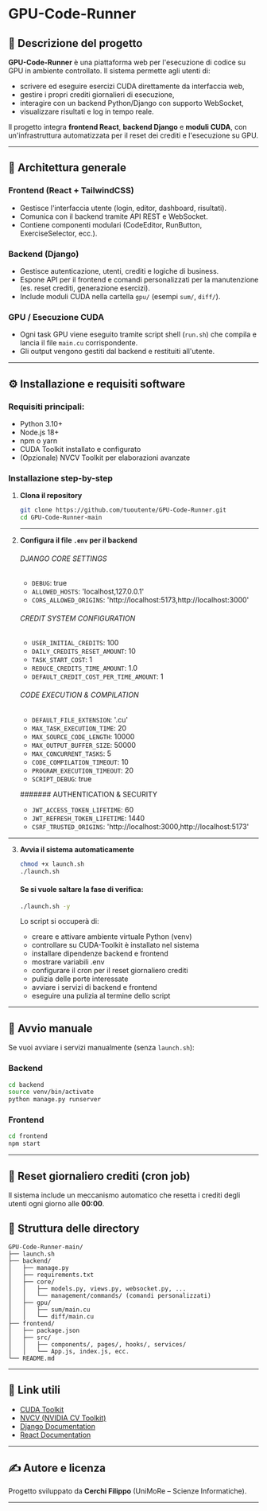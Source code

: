 # GPU-Code-Runner

## 📘 Descrizione del progetto

**GPU-Code-Runner** è una piattaforma web per l'esecuzione di codice su GPU in ambiente controllato. Il sistema permette agli utenti di:

* scrivere ed eseguire esercizi CUDA direttamente da interfaccia web,
* gestire i propri crediti giornalieri di esecuzione,
* interagire con un backend Python/Django con supporto WebSocket,
* visualizzare risultati e log in tempo reale.

Il progetto integra **frontend React**, **backend Django** e **moduli CUDA**, con un'infrastruttura automatizzata per il reset dei crediti e l'esecuzione su GPU.

---

## 🧱 Architettura generale

### **Frontend (React + TailwindCSS)**

* Gestisce l'interfaccia utente (login, editor, dashboard, risultati).
* Comunica con il backend tramite API REST e WebSocket.
* Contiene componenti modulari (CodeEditor, RunButton, ExerciseSelector, ecc.).

### **Backend (Django)**

* Gestisce autenticazione, utenti, crediti e logiche di business.
* Espone API per il frontend e comandi personalizzati per la manutenzione (es. reset crediti, generazione esercizi).
* Include moduli CUDA nella cartella `gpu/` (esempi `sum/`, `diff/`).

### **GPU / Esecuzione CUDA**

* Ogni task GPU viene eseguito tramite script shell (`run.sh`) che compila e lancia il file `main.cu` corrispondente.
* Gli output vengono gestiti dal backend e restituiti all'utente.

---

## ⚙️ Installazione e requisiti software

### **Requisiti principali:**

* Python 3.10+
* Node.js 18+
* npm o yarn
* CUDA Toolkit installato e configurato
* (Opzionale) NVCV Toolkit per elaborazioni avanzate

### **Installazione step-by-step**

1. **Clona il repository**

   ```bash
   git clone https://github.com/tuoutente/GPU-Code-Runner.git
   cd GPU-Code-Runner-main
   ```
   ---

2. **Configura il file `.env` per il backend**
    ###### DJANGO CORE SETTINGS
    - `DEBUG`: true
    - `ALLOWED_HOSTS`: 'localhost,127.0.0.1'
    - `CORS_ALLOWED_ORIGINS`: 'http://localhost:5173,http://localhost:3000'

    ###### CREDIT SYSTEM CONFIGURATION
    - `USER_INITIAL_CREDITS`: 100
    - `DAILY_CREDITS_RESET_AMOUNT`: 10
    - `TASK_START_COST`: 1
    - `REDUCE_CREDITS_TIME_AMOUNT`: 1.0
    - `DEFAULT_CREDIT_COST_PER_TIME_AMOUNT`: 1

    ###### CODE EXECUTION & COMPILATION
    - `DEFAULT_FILE_EXTENSION`: '.cu'
    - `MAX_TASK_EXECUTION_TIME`: 20
    - `MAX_SOURCE_CODE_LENGTH`: 10000
    - `MAX_OUTPUT_BUFFER_SIZE`: 50000
    - `MAX_CONCURRENT_TASKS`: 5
    - `CODE_COMPILATION_TIMEOUT`: 10
    - `PROGRAM_EXECUTION_TIMEOUT`: 20
    - `SCRIPT_DEBUG`: true

    ####### AUTHENTICATION & SECURITY
    - `JWT_ACCESS_TOKEN_LIFETIME`: 60
    - `JWT_REFRESH_TOKEN_LIFETIME`: 1440
    - `CSRF_TRUSTED_ORIGINS`: 'http://localhost:3000,http://localhost:5173'

---

3. **Avvia il sistema automaticamente**

   ```bash
   chmod +x launch.sh
   ./launch.sh
   ```

   #### Se si vuole saltare la fase di verifica:
   ```bash
   ./launch.sh -y
   ```

   Lo script si occuperà di:
   * creare e attivare ambiente virtuale Python (venv)
   * controllare su CUDA-Toolkit è installato nel sistema
   * installare dipendenze backend e frontend
   * mostrare variabili .env
   * configurare il cron per il reset giornaliero crediti
   * pulizia delle porte interessate
   * avviare i servizi di backend e frontend
   * eseguire una pulizia al termine dello script

---

## 🚀 Avvio manuale

Se vuoi avviare i servizi manualmente (senza `launch.sh`):

### **Backend**

```bash
cd backend
source venv/bin/activate
python manage.py runserver
```

### **Frontend**

```bash
cd frontend
npm start
```

---

## 🔁 Reset giornaliero crediti (cron job)

Il sistema include un meccanismo automatico che resetta i crediti degli utenti ogni giorno alle **00:00**.


## 📂 Struttura delle directory

```
GPU-Code-Runner-main/
├── launch.sh
├── backend/
│   ├── manage.py
│   ├── requirements.txt
│   ├── core/
│   │   ├── models.py, views.py, websocket.py, ...
│   │   └── management/commands/ (comandi personalizzati)
│   ├── gpu/
│   │   ├── sum/main.cu
│   │   └── diff/main.cu
├── frontend/
│   ├── package.json
│   ├── src/
│   │   ├── components/, pages/, hooks/, services/
│   │   └── App.js, index.js, ecc.
└── README.md
```

---

## 🔗 Link utili

* [CUDA Toolkit](https://developer.nvidia.com/cuda-toolkit)
* [NVCV (NVIDIA CV Toolkit)](https://developer.nvidia.com/nvcv)
* [Django Documentation](https://docs.djangoproject.com/)
* [React Documentation](https://react.dev/)

---

## ✍️ Autore e licenza

Progetto sviluppato da **Cerchi Filippo** (UniMoRe – Scienze Informatiche).

---
